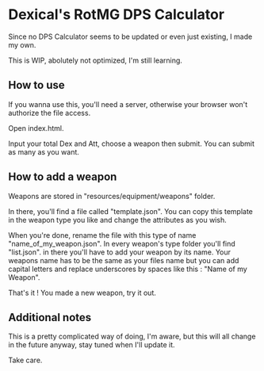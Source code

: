 # Dexical's RotMG DPS Calculator
Since no DPS Calculator seems to be updated or even just existing, I made my own.

This is WIP, abolutely not optimized, I'm still learning.
## How to use
If you wanna use this, you'll need a server, otherwise your browser won't authorize the file access.

Open index.html.

Input your total Dex and Att, choose a weapon then submit. You can submit as many as you want.
## How to add a weapon
Weapons are stored in "resources/equipment/weapons" folder.

In there, you'll find a file called "template.json". You can copy this template in the weapon type you like and change the attributes as you wish.

When you're done, rename the file with this type of name "name_of_my_weapon.json". In every weapon's type folder you'll find "list.json". in there you'll have to add your weapon by its name. Your weapons name has to be the same as your files name but you can add capital letters and replace underscores by spaces like this : "Name of my Weapon".

That's it ! You made a new weapon, try it out.
## Additional notes
This is a pretty complicated way of doing, I'm aware, but this will all change in the future anyway, stay tuned when I'll update it.

Take care.
